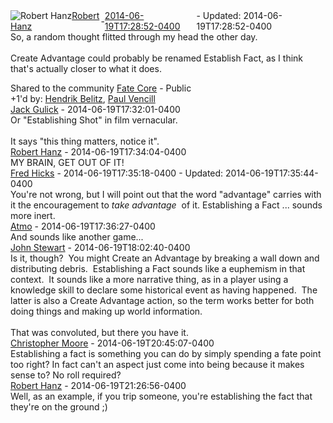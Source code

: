 <div style="margin-bottom:1em;"><div style="display:flex; align-items:center"><span itemprop="author" itemscope itemtype="http://schema.org/Person"><img class="author-photo" src="https://lh3.googleusercontent.com/a-/AAuE7mD3yvwFIxBUrNsdiEci6E-MIo7ApWFQqtHt10Ja=s64-c" alt="Robert Hanz" itemprop="image"><a href="https://plus.google.com/+RobertHanz" target="_blank" class="author" itemprop="url"><span itemprop="name">Robert Hanz</span></a></span> - <a target="_blank" href="https://plus.google.com/+RobertHanz/posts/5GFGxwYwwmr"><span itemprop="dateCreated">2014-06-19T17:28:52-0400</span></a><span> - Updated: <span itemprop="dateModified">2014-06-19T17:28:52-0400</span></span></div><div class="main-content"><span itemprop="text">So, a random thought flitted through my head the other day.<br><br>Create Advantage could probably be renamed Establish Fact, as I think that&#39;s actually closer to what it does.</span></div></div><span itemprop="audience"><div class="visibility">Shared to the community <a href="https://plus.google.com/communities/117231873544673522940">Fate Core</a> - Public</div></span><div class="post-activity"><div class="plus-oners">+1'd by: <a href="https://plus.google.com/+HendrikBelitz">Hendrik Belitz</a>, <a href="https://plus.google.com/+PaulVencill">Paul Vencill</a></div></div><meta itemprop="commentCount" content="7"><div class="comments"><div class="comment" itemprop="comment" itemscope itemtype="http://schema.org/Comment"><span itemprop="author" itemscope itemtype="http://schema.org/Person"><a target="_blank" href="https://plus.google.com/+JackGulick" class="author" itemprop="url"><span itemprop="name">Jack Gulick</span></a></span><span class="time"> - <span itemprop="dateCreated">2014-06-19T17:32:01-0400</span></span><div class="comment-content" itemprop="text">Or &quot;Establishing Shot&quot; in film vernacular.<br><br>It says &quot;this thing matters, notice it&quot;.</div></div><div class="comment" itemprop="comment" itemscope itemtype="http://schema.org/Comment"><span itemprop="author" itemscope itemtype="http://schema.org/Person"><a target="_blank" href="https://plus.google.com/+RobertHanz" class="author" itemprop="url"><span itemprop="name">Robert Hanz</span></a></span><span class="time"> - <span itemprop="dateCreated">2014-06-19T17:34:04-0400</span></span><div class="comment-content" itemprop="text">MY BRAIN, GET OUT OF IT!</div></div><div class="comment" itemprop="comment" itemscope itemtype="http://schema.org/Comment"><span itemprop="author" itemscope itemtype="http://schema.org/Person"><a target="_blank" href="https://plus.google.com/+FredHicks" class="author" itemprop="url"><span itemprop="name">Fred Hicks</span></a></span><span class="time"> - <span itemprop="dateCreated">2014-06-19T17:35:18-0400</span></span><span> - Updated: <span itemprop="dateModified">2014-06-19T17:35:44-0400</span></span><div class="comment-content" itemprop="text">You&#39;re not wrong, but I will point out that the word &quot;advantage&quot; carries with it the encouragement to <i>take advantage</i>  of it. Establishing a Fact ... sounds more inert.</div></div><div class="comment" itemprop="comment" itemscope itemtype="http://schema.org/Comment"><span itemprop="author" itemscope itemtype="http://schema.org/Person"><a target="_blank" href="https://plus.google.com/+AtmoLucasLeonardo" class="author" itemprop="url"><span itemprop="name">Atmo</span></a></span><span class="time"> - <span itemprop="dateCreated">2014-06-19T17:36:27-0400</span></span><div class="comment-content" itemprop="text">And sounds like another game...</div></div><div class="comment" itemprop="comment" itemscope itemtype="http://schema.org/Comment"><span itemprop="author" itemscope itemtype="http://schema.org/Person"><a target="_blank" href="https://plus.google.com/100604603442082688834" class="author" itemprop="url"><span itemprop="name">John Stewart</span></a></span><span class="time"> - <span itemprop="dateCreated">2014-06-19T18:02:40-0400</span></span><div class="comment-content" itemprop="text">Is it, though?  You might Create an Advantage by breaking a wall down and distributing debris.  Establishing a Fact sounds like a euphemism in that context.  It sounds like a more narrative thing, as in a player using a knowledge skill to declare some historical event as having happened.  The latter is also a Create Advantage action, so the term works better for both doing things and making up world information.<br><br>That was convoluted, but there you have it.</div></div><div class="comment" itemprop="comment" itemscope itemtype="http://schema.org/Comment"><span itemprop="author" itemscope itemtype="http://schema.org/Person"><a target="_blank" href="https://plus.google.com/110157842650270302013" class="author" itemprop="url"><span itemprop="name">Christopher Moore</span></a></span><span class="time"> - <span itemprop="dateCreated">2014-06-19T20:45:07-0400</span></span><div class="comment-content" itemprop="text"> Establishing a fact is something you can do by simply spending a fate point too right? In fact can&#39;t an aspect just come into being because it makes sense to? No roll required?</div></div><div class="comment" itemprop="comment" itemscope itemtype="http://schema.org/Comment"><span itemprop="author" itemscope itemtype="http://schema.org/Person"><a target="_blank" href="https://plus.google.com/+RobertHanz" class="author" itemprop="url"><span itemprop="name">Robert Hanz</span></a></span><span class="time"> - <span itemprop="dateCreated">2014-06-19T21:26:56-0400</span></span><div class="comment-content" itemprop="text">Well, as an example, if you trip someone, you&#39;re establishing the fact that they&#39;re on the ground ;)</div></div></div></body></html>